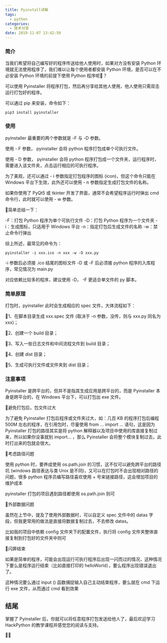 ```yaml
---
title: Pyinstall详解
tags:
  - python
categories:
  - 技术分享
date: 2019-11-07 13:42:59
---
```


###  简介

当我们希望将自己编写好的程序传送给他人使用时，如果对方没有安装 Python 环境就无法使用程序了，我们难以让每个使用者都安装 Python 环境，是否可以在不必安装 Python 环境的前提下使用 Python 程序呢🤔？

可以使用 Pyinstaller 将程序打包，然后再分享给其他人使用，他人使用只需双击运行打包好的程序。
<!-- more -->
可以通过 pip 来安装，命令如下：

```
pip3 install pyinstaller
```

###  使用

pyinstaller 最重要的两个参数就是 -F 与 -D 参数。

使用 - F 参数， pyinstaller 会将 python 程序打包成单个可执行文件。

使用 - D 参数， pyinstaller 会将 python 程序打包成一个文件夹，运行程序时，需要进入该文件夹，点击运行相应的可执行程序。

为了美观，还可以通过 - i 参数指定打包程序的图标 (icon)，但这个命令只能在 Windows 平台下生效，此外还可以使用 - n 参数指定生成打包文件的名称。

如果你使用了 PyQt5 或 tkinter 开发了界面，通常不会希望程序运行时弹出 cmd 命令行，此时就可以使用 - w 参数。

🙂简单总结一下：

-F：打包 Python 程序为单个可执行文件 -D：打包 Python 程序为一个文件夹 -i：生成图标，只适用于 Windows 平台 -n：指定打包后生成文件的名称 -w：禁止命令行弹出

综上所述，最常见的命令为：

```
pyinstaller -i xxx.ico -n xxx -w -D xxx.py
```

-i 参数后必须接 .ico 结尾的图标文件 -D 或 -F 后必须接 python 程序的入库程序，常见情况为 main.py

对应依赖比较多的程序，建议使用 -D， -F 更适合单文件的 py 脚本。

###  简单原理

打包时，pyinstaller 此时会生成相应的 spec 文件，大体流程如下：

🚀1、在脚本目录生成 xxx.spec 文件 (取决于 -n 参数，没传，则与 xxx.py 同名为 xxx)；

🚀2、创建一个 build 目录；

🚀3、写入一些日志文件和中间流程文件到 build 目录；

🚀4、创建 dist 目录；

🚀5、生成可执行文件或文件夹到 dist 目录；

###  注意事项

Pyinstaller 是跨平台的，但并不是指其生成应用是跨平台的，而是 Pyinstaller 本身是跨平台的，在 Windows 平台下，可以打包出 exe 文件。

👹避免打包后，包文件过大

为了避免 Pyinstaller 打包后程序或文件夹过大，如：几百 KB 的程序打包后编程 500M 左右的程序，在引用包时，尽量使用 from ... import ... 语句，这是因为 Pyinstaller 打包的路径其实是将 python 解释器以及项目中使用的库直接复制过来，所以如果你没事就别 import... ，那么 Pyinstaller 会将整个模块复制过去，此时打出来的包就会很大。

👹考虑路径问题

使用 python 时，要养成使用 os.path.join 的习惯，这不仅可以避免跨平台的路径坑 (windows 路径表达与类 Unix 是不同)，又可以在打包时不会出现相对路径的问题，很多 python 程序员编写路径喜欢使用 + 号来链接路径，这会增加项目的维护成本

pyinstaller 打包的项目遇到路径都使用 os.path.join 则可

👹外部数据问题

虽然在上节中，提及了使用外部数据时，可以自定义 spec 文件中的 datas 字段，但我更常用的做法是直接将数据复制过去，不去修改 datas。

比如我的项目中依赖 config 文件夹下的配置文件，执行将 config 文件夹整体直接复制到打包好的文件夹中则可

👹闪屏结束

如果是简单的程序，可能会出现运行可执行程序后出现一闪而过的情况，这种情况下要么是程序运行结束（比如直接打印的 helloWorld），要么程序出现错误退出了。

这种情况要么通过 input () 函数捕捉输入自己主动结束程序，要么就在 cmd 下运行 exe 文件，从而通过 cmd 看到效果

## 结尾

掌握了 Pyinstaller 后，你就可以将任意程序打包发送给他人了，最后欢迎学习 HackPython 的教学课程并感觉您的阅读与支持。

👋👋


